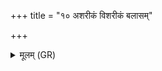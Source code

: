 +++
title = "१० अशरीकं विशरीकं बलासम्"

+++
<details><summary>मूलम् (GR)</summary>

अशरीकं विशरीकं  
बलासं पुष्ट्यामयम् ।  
तक्मानं विश्वशारदम्  
अरसं जङ्गिडस् करत् ॥
</details>